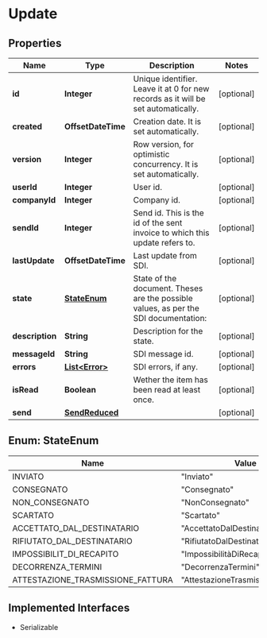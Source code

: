 

# Update


## Properties

| Name | Type | Description | Notes |
|------------ | ------------- | ------------- | -------------|
|**id** | **Integer** | Unique identifier. Leave it at 0 for new records as it will be set automatically. |  [optional] |
|**created** | **OffsetDateTime** | Creation date. It is set automatically. |  [optional] |
|**version** | **Integer** | Row version, for optimistic concurrency. It is set automatically. |  [optional] |
|**userId** | **Integer** | User id. |  [optional] |
|**companyId** | **Integer** | Company id. |  [optional] |
|**sendId** | **Integer** | Send id. This is the id of the sent invoice to which this update refers to. |  [optional] |
|**lastUpdate** | **OffsetDateTime** | Last update from SDI. |  [optional] |
|**state** | [**StateEnum**](#StateEnum) | State of the document. Theses are the possible values, as per the SDI documentation: |  [optional] |
|**description** | **String** | Description for the state. |  [optional] |
|**messageId** | **String** | SDI message id. |  [optional] |
|**errors** | [**List&lt;Error&gt;**](Error.md) | SDI errors, if any. |  [optional] |
|**isRead** | **Boolean** | Wether the item has been read at least once. |  [optional] |
|**send** | [**SendReduced**](SendReduced.md) |  |  [optional] |



## Enum: StateEnum

| Name | Value |
|---- | -----|
| INVIATO | &quot;Inviato&quot; |
| CONSEGNATO | &quot;Consegnato&quot; |
| NON_CONSEGNATO | &quot;NonConsegnato&quot; |
| SCARTATO | &quot;Scartato&quot; |
| ACCETTATO_DAL_DESTINATARIO | &quot;AccettatoDalDestinatario&quot; |
| RIFIUTATO_DAL_DESTINATARIO | &quot;RifiutatoDalDestinatario&quot; |
| IMPOSSIBILIT_DI_RECAPITO | &quot;ImpossibilitàDiRecapito&quot; |
| DECORRENZA_TERMINI | &quot;DecorrenzaTermini&quot; |
| ATTESTAZIONE_TRASMISSIONE_FATTURA | &quot;AttestazioneTrasmissioneFattura&quot; |


## Implemented Interfaces

* Serializable


